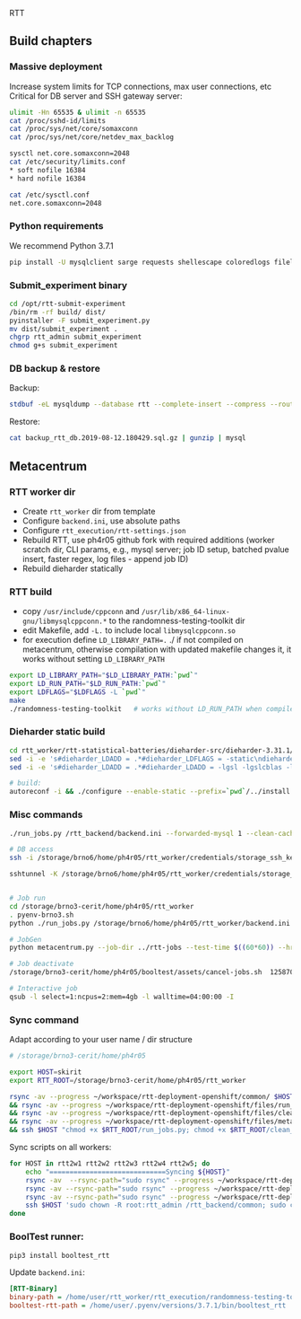 RTT

## Build chapters

### Massive deployment

Increase system limits for TCP connections, max user connections, etc
Critical for DB server and SSH gateway server:

```bash
ulimit -Hn 65535 & ulimit -n 65535
cat /proc/sshd-id/limits
cat /proc/sys/net/core/somaxconn
cat /proc/sys/net/core/netdev_max_backlog

sysctl net.core.somaxconn=2048
cat /etc/security/limits.conf
* soft nofile 16384
* hard nofile 16384

cat /etc/sysctl.conf 
net.core.somaxconn=2048
```

### Python requirements 

We recommend Python 3.7.1

```bash
pip install -U mysqlclient sarge requests shellescape coloredlogs filelock sshtunnel cryptography paramiko configparser
```

### Submit_experiment binary

```bash
cd /opt/rtt-submit-experiment
/bin/rm -rf build/ dist/
pyinstaller -F submit_experiment.py
mv dist/submit_experiment .
chgrp rtt_admin submit_experiment
chmod g+s submit_experiment
```


### DB backup & restore

Backup:
```bash
stdbuf -eL mysqldump --database rtt --complete-insert --compress --routines --triggers  --hex-blob  2> ~/backup-error.log | gzip > ~/backup_rtt_db.$(date +%F.%H%M%S).sql.gz
```

Restore:
```bash
cat backup_rtt_db.2019-08-12.180429.sql.gz | gunzip | mysql
```


## Metacentrum

### RTT worker dir

- Create `rtt_worker` dir from template
- Configure `backend.ini`, use absolute paths
- Configure `rtt_execution/rtt-settings.json`
- Rebuild RTT, use ph4r05 github fork with required additions (worker scratch dir, CLI params, e.g., mysql server; job ID setup, batched pvalue insert, faster regex, log files - append job ID)
- Rebuild dieharder statically


### RTT build
- copy `/usr/include/cppconn` and `/usr/lib/x86_64-linux-gnu/libmysqlcppconn.*` to the randomness-testing-toolkit dir
- edit Makefile, add `-L.`  to include local `libmysqlcppconn.so`
- for execution define `LD_LIBRARY_PATH=.` ./  if not compiled on metacentrum, otherwise compilation with updated makefile changes it, it works without setting `LD_LIBRARY_PATH`

```bash
export LD_LIBRARY_PATH="$LD_LIBRARY_PATH:`pwd`"
export LD_RUN_PATH="$LD_RUN_PATH:`pwd`"
export LDFLAGS="$LDFLAGS -L `pwd`"
make
./randomness-testing-toolkit   # works without LD_RUN_PATH when compiled with these ENVs set
```


### Dieharder static build
```bash
cd rtt_worker/rtt-statistical-batteries/dieharder-src/dieharder-3.31.1/
sed -i -e 's#dieharder_LDADD = .*#dieharder_LDFLAGS = -static\ndieharder_LDADD = -lgsl -lgslcblas -lm  ../libdieharder/libdieharder.la#g' dieharder/Makefile.am
sed -i -e 's#dieharder_LDADD = .*#dieharder_LDADD = -lgsl -lgslcblas -lm -static ../libdieharder/libdieharder.la#g' dieharder/Makefile.in

# build:
autoreconf -i && ./configure --enable-static --prefix=`pwd`/../install --enable-static=dieharder && make -j3 && make install
```


### Misc commands

```bash
./run_jobs.py /rtt_backend/backend.ini --forwarded-mysql 1 --clean-cache 1 --clean-logs 1 --deactivate 1 --name 'meta:tester' --id 'meta:tester' --location 'metacentrum' --longterm 0

# DB access
ssh -i /storage/brno6/home/ph4r05/rtt_worker/credentials/storage_ssh_key rtt_storage@147.251.124.16 -L 3306:192.168.3.164:3306 -N

sshtunnel -K /storage/brno6/home/ph4r05/rtt_worker/credentials/storage_ssh_key -R 192.168.3.164:3306  -U rtt_storage 147.251.124.16 -S 'pSW^+kiogGeItQTwnqXt5gWVi<L?xf' -L :3336


# Job run
cd /storage/brno3-cerit/home/ph4r05/rtt_worker
. pyenv-brno3.sh
python ./run_jobs.py /storage/brno6/home/ph4r05/rtt_worker/backend.ini --forwarded-mysql 1 --clean-cache 1 --clean-logs 1 --deactivate 1 --name 'meta:tester' --id 'meta:tester' --location 'metacentrum' --longterm 0

# JobGen
python metacentrum.py --job-dir ../rtt-jobs --test-time $((60*60)) --hr-job 4 --num 1000

# Job deactivate
/storage/brno3-cerit/home/ph4r05/booltest/assets/cancel-jobs.sh  12587081 12587180

# Interactive job
qsub -l select=1:ncpus=2:mem=4gb -l walltime=04:00:00 -I
```

### Sync command

Adapt according to your user name / dir structure

```bash
# /storage/brno3-cerit/home/ph4r05

export HOST=skirit
export RTT_ROOT=/storage/brno3-cerit/home/ph4r05/rtt_worker

rsync -av --progress ~/workspace/rtt-deployment-openshift/common/ $HOST:$RTT_ROOT/common/ \
&& rsync -av --progress ~/workspace/rtt-deployment-openshift/files/run_jobs.py $HOST:$RTT_ROOT/ \
&& rsync -av --progress ~/workspace/rtt-deployment-openshift/files/clean_cache.py $HOST:$RTT_ROOT/clean_cache_backend.py \
&& rsync -av --progress ~/workspace/rtt-deployment-openshift/files/metacentrum.py $HOST:$RTT_ROOT \
&& ssh $HOST "chmod +x $RTT_ROOT/run_jobs.py; chmod +x $RTT_ROOT/clean_cache_backend.py;"
```

Sync scripts on all workers:

```bash
for HOST in rtt2w1 rtt2w2 rtt2w3 rtt2w4 rtt2w5; do 
    echo "=============================Syncing ${HOST}"
    rsync -av  --rsync-path="sudo rsync" --progress ~/workspace/rtt-deployment-openshift/common/ $HOST:/rtt_backend/common/
    rsync -av --rsync-path="sudo rsync" --progress ~/workspace/rtt-deployment-openshift/files/run_jobs.py $HOST:/rtt_backend/
    rsync -av --rsync-path="sudo rsync" --progress ~/workspace/rtt-deployment-openshift/files/clean_cache.py  $HOST:/rtt_backend/clean_cache_backend.py
    ssh $HOST 'sudo chown -R root:rtt_admin /rtt_backend/common; sudo chown -R root:rtt_admin /rtt_backend/run_jobs.py; sudo chmod +x /rtt_backend/run_jobs.py; sudo chown -R root:rtt_admin /rtt_backend/clean_cache_backend.py; sudo chmod +x /rtt_backend/clean_cache_backend.py; '
done
```

### BoolTest runner:

```bash
pip3 install booltest_rtt
```

Update `backend.ini`:

```ini
[RTT-Binary]
binary-path = /home/user/rtt_worker/rtt_execution/randomness-testing-toolkit
booltest-rtt-path = /home/user/.pyenv/versions/3.7.1/bin/booltest_rtt
```
